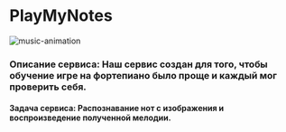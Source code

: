 # PlayMyNotes

![music-animation](https://user-images.githubusercontent.com/70280347/233595267-cc3af450-c63a-4e01-a201-c9665f3aec53.gif)

### Описание сервиса: Наш сервис создан для того, чтобы обучение игре на фортепиано было проще и каждый мог проверить себя.

#### Задача сервиса: Распознавание нот с изображения и воспроизведение полученной мелодии.
